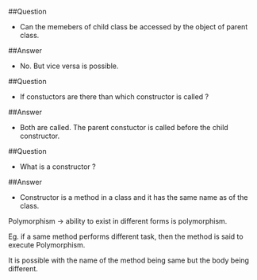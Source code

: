 ##Question 
- Can the memebers of child class be accessed by the object of parent class.

##Answer 
- No. But vice versa is possible.

##Question 
- If constuctors are there than which constructor is called ?

##Answer 
- Both are called. The parent constuctor is called before the child constructor.

##Question 
- What is a constructor ?

##Answer 
- Constructor is a method in a class and it has the same name as of the class.


Polymorphism 
-> ability to exist in different forms is polymorphism.
  
Eg. if a same method performs different task, 
then the method is said to execute Polymorphism.

It is possible with the name of the method being same but the body being different.
